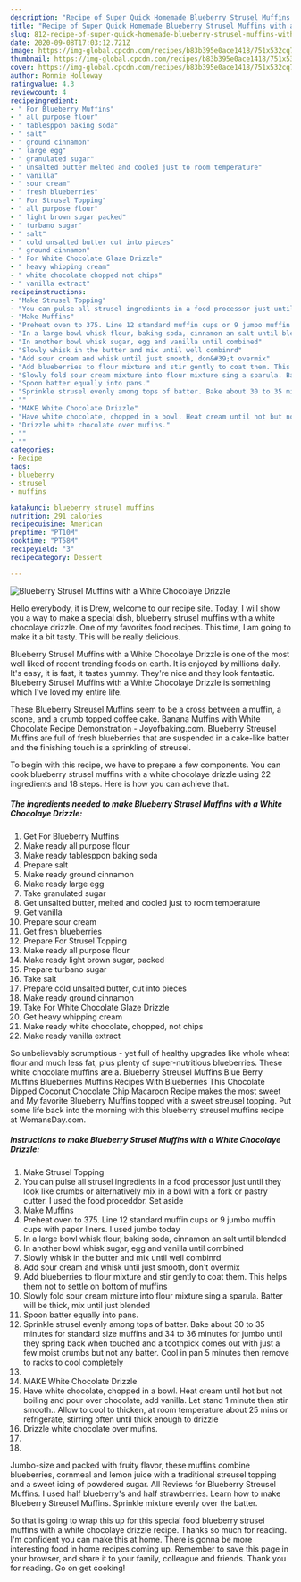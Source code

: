 ```yaml
---
description: "Recipe of Super Quick Homemade Blueberry Strusel Muffins with a White Chocolaye Drizzle"
title: "Recipe of Super Quick Homemade Blueberry Strusel Muffins with a White Chocolaye Drizzle"
slug: 812-recipe-of-super-quick-homemade-blueberry-strusel-muffins-with-a-white-chocolaye-drizzle
date: 2020-09-08T17:03:12.721Z
image: https://img-global.cpcdn.com/recipes/b83b395e0ace1418/751x532cq70/blueberry-strusel-muffins-with-a-white-chocolaye-drizzle-recipe-main-photo.jpg
thumbnail: https://img-global.cpcdn.com/recipes/b83b395e0ace1418/751x532cq70/blueberry-strusel-muffins-with-a-white-chocolaye-drizzle-recipe-main-photo.jpg
cover: https://img-global.cpcdn.com/recipes/b83b395e0ace1418/751x532cq70/blueberry-strusel-muffins-with-a-white-chocolaye-drizzle-recipe-main-photo.jpg
author: Ronnie Holloway
ratingvalue: 4.3
reviewcount: 4
recipeingredient:
- " For Blueberry Muffins"
- " all purpose flour"
- " tablesppon baking soda"
- " salt"
- " ground cinnamon"
- " large egg"
- " granulated sugar"
- " unsalted butter melted and cooled just to room temperature"
- " vanilla"
- " sour cream"
- " fresh blueberries"
- " For Strusel Topping"
- " all purpose flour"
- " light brown sugar packed"
- " turbano sugar"
- " salt"
- " cold unsalted butter cut into pieces"
- " ground cinnamon"
- " For White Chocolate Glaze Drizzle"
- " heavy whipping cream"
- " white chocolate chopped not chips"
- " vanilla extract"
recipeinstructions:
- "Make Strusel Topping"
- "You can pulse all strusel ingredients in a food processor just until they look like crumbs or alternatively mix in a bowl with a fork or pastry cutter. I used the food proceddor. Set aside"
- "Make Muffins"
- "Preheat oven to 375. Line 12 standard muffin cups or 9 jumbo muffin cups with paper liners. I used jumbo today"
- "In a large bowl whisk flour, baking soda, cinnamon an salt until blended"
- "In another bowl whisk sugar, egg and vanilla until combined"
- "Slowly whisk in the butter and mix until well combinrd"
- "Add sour cream and whisk until just smooth, don&#39;t overmix"
- "Add blueberries to flour mixture and stir gently to coat them. This helps them not to settle on bottom of muffins"
- "Slowly fold sour cream mixture into flour mixture sing a sparula. Batter will be thick, mix until just blended"
- "Spoon batter equally into pans."
- "Sprinkle strusel evenly among tops of batter. Bake about 30 to 35 minutes for standard size muffins and 34 to 36 minutes for jumbo until they spring back when touched and a toothpick comes out with just a few moist crumbs but not any batter. Cool in pan 5 minutes then remove to racks to cool completely"
- ""
- "MAKE White Chocolate Drizzle"
- "Have white chocolate, chopped in a bowl. Heat cream until hot but not boiling and pour over chocolate, add vanilla. Let stand 1 minute then stir smooth.. Allow to cool to thicken, at room temperature about 25 mins or refrigerate, stirring often until thick enough to drizzle"
- "Drizzle white chocolate over mufins."
- ""
- ""
categories:
- Recipe
tags:
- blueberry
- strusel
- muffins

katakunci: blueberry strusel muffins 
nutrition: 291 calories
recipecuisine: American
preptime: "PT10M"
cooktime: "PT58M"
recipeyield: "3"
recipecategory: Dessert

---
```



![Blueberry Strusel Muffins with a White Chocolaye Drizzle](https://img-global.cpcdn.com/recipes/b83b395e0ace1418/751x532cq70/blueberry-strusel-muffins-with-a-white-chocolaye-drizzle-recipe-main-photo.jpg)

Hello everybody, it is Drew, welcome to our recipe site. Today, I will show you a way to make a special dish, blueberry strusel muffins with a white chocolaye drizzle. One of my favorites food recipes. This time, I am going to make it a bit tasty. This will be really delicious.

Blueberry Strusel Muffins with a White Chocolaye Drizzle is one of the most well liked of recent trending foods on earth. It is enjoyed by millions daily. It's easy, it is fast, it tastes yummy. They're nice and they look fantastic. Blueberry Strusel Muffins with a White Chocolaye Drizzle is something which I've loved my entire life.

These Blueberry Streusel Muffins seem to be a cross between a muffin, a scone, and a crumb topped coffee cake. Banana Muffins with White Chocolate Recipe Demonstration - Joyofbaking.com. Blueberry Streusel Muffins are full of fresh blueberries that are suspended in a cake-like batter and the finishing touch is a sprinkling of streusel.


To begin with this recipe, we have to prepare a few components. You can cook blueberry strusel muffins with a white chocolaye drizzle using 22 ingredients and 18 steps. Here is how you can achieve that.

<!--inarticleads1-->

##### The ingredients needed to make Blueberry Strusel Muffins with a White Chocolaye Drizzle:

1. Get  For Blueberry Muffins
1. Make ready  all purpose flour
1. Make ready  tablesppon baking soda
1. Prepare  salt
1. Make ready  ground cinnamon
1. Make ready  large egg
1. Take  granulated sugar
1. Get  unsalted butter, melted and cooled just to room temperature
1. Get  vanilla
1. Prepare  sour cream
1. Get  fresh blueberries
1. Prepare  For Strusel Topping
1. Make ready  all purpose flour
1. Make ready  light brown sugar, packed
1. Prepare  turbano sugar
1. Take  salt
1. Prepare  cold unsalted butter, cut into pieces
1. Make ready  ground cinnamon
1. Take  For White Chocolate Glaze Drizzle
1. Get  heavy whipping cream
1. Make ready  white chocolate, chopped, not chips
1. Make ready  vanilla extract


So unbelievably scrumptious - yet full of healthy upgrades like whole wheat flour and much less fat, plus plenty of super-nutritious blueberries. These white chocolate muffins are a. Blueberry Streusel Muffins Blue Berry Muffins Blueberries Muffins Recipes With Blueberries This Chocolate Dipped Coconut Chocolate Chip Macaroon Recipe makes the most sweet and My favorite Blueberry Muffins topped with a sweet streusel topping. Put some life back into the morning with this blueberry streusel muffins recipe at WomansDay.com. 

<!--inarticleads2-->

##### Instructions to make Blueberry Strusel Muffins with a White Chocolaye Drizzle:

1. Make Strusel Topping
1. You can pulse all strusel ingredients in a food processor just until they look like crumbs or alternatively mix in a bowl with a fork or pastry cutter. I used the food proceddor. Set aside
1. Make Muffins
1. Preheat oven to 375. Line 12 standard muffin cups or 9 jumbo muffin cups with paper liners. I used jumbo today
1. In a large bowl whisk flour, baking soda, cinnamon an salt until blended
1. In another bowl whisk sugar, egg and vanilla until combined
1. Slowly whisk in the butter and mix until well combinrd
1. Add sour cream and whisk until just smooth, don&#39;t overmix
1. Add blueberries to flour mixture and stir gently to coat them. This helps them not to settle on bottom of muffins
1. Slowly fold sour cream mixture into flour mixture sing a sparula. Batter will be thick, mix until just blended
1. Spoon batter equally into pans.
1. Sprinkle strusel evenly among tops of batter. Bake about 30 to 35 minutes for standard size muffins and 34 to 36 minutes for jumbo until they spring back when touched and a toothpick comes out with just a few moist crumbs but not any batter. Cool in pan 5 minutes then remove to racks to cool completely
1. 
1. MAKE White Chocolate Drizzle
1. Have white chocolate, chopped in a bowl. Heat cream until hot but not boiling and pour over chocolate, add vanilla. Let stand 1 minute then stir smooth.. Allow to cool to thicken, at room temperature about 25 mins or refrigerate, stirring often until thick enough to drizzle
1. Drizzle white chocolate over mufins.
1. 
1. 


Jumbo-size and packed with fruity flavor, these muffins combine blueberries, cornmeal and lemon juice with a traditional streusel topping and a sweet icing of powdered sugar. All Reviews for Blueberry Streusel Muffins. I used half blueberry&#39;s and half strawberries. Learn how to make Blueberry Streusel Muffins. Sprinkle mixture evenly over the batter. 

So that is going to wrap this up for this special food blueberry strusel muffins with a white chocolaye drizzle recipe. Thanks so much for reading. I'm confident you can make this at home. There is gonna be more interesting food in home recipes coming up. Remember to save this page in your browser, and share it to your family, colleague and friends. Thank you for reading. Go on get cooking!
